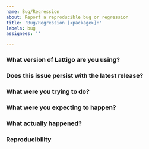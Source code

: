 ```yaml
---
name: Bug/Regression
about: Report a reproducible bug or regression
title: 'Bug/Regression [<package>]:'
labels: bug
assignees: ''

---
```


<!--
Please make sure you have answered all the following questions before submitting your issue!
-->

### What version of Lattigo are you using?

### Does this issue persist with the latest release?

### What were you trying to do?

### What were you expecting to happen?

### What actually happened?

### Reproducibility

<!--
Please provide a short self-contained main.go that reproduces the issue, along with the go.mod and go.sum if necessary.
-->
